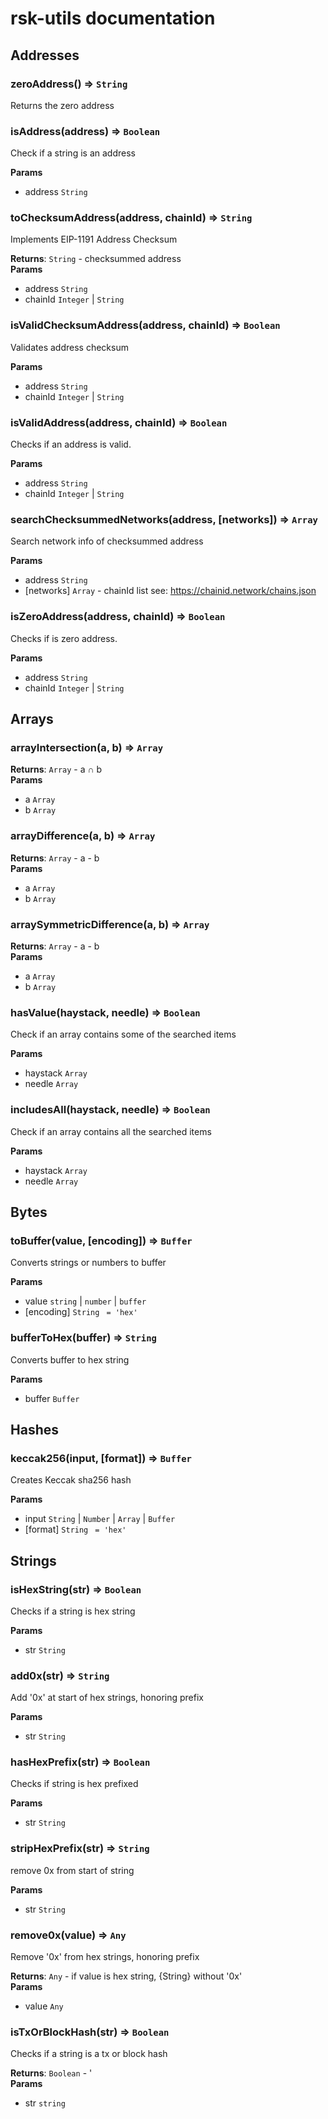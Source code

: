 # rsk-utils documentation

## Addresses
<a name="zeroAddress"></a>

### zeroAddress() ⇒ <code>String</code>
Returns the zero address

<a name="isAddress"></a>

### isAddress(address) ⇒ <code>Boolean</code>
Check if a string is an address

**Params**

- address <code>String</code>

<a name="toChecksumAddress"></a>

### toChecksumAddress(address, chainId) ⇒ <code>String</code>
Implements EIP-1191 Address Checksum

**Returns**: <code>String</code> - checksummed address  
**Params**

- address <code>String</code>
- chainId <code>Integer</code> | <code>String</code>

<a name="isValidChecksumAddress"></a>

### isValidChecksumAddress(address, chainId) ⇒ <code>Boolean</code>
Validates address checksum

**Params**

- address <code>String</code>
- chainId <code>Integer</code> | <code>String</code>

<a name="isValidAddress"></a>

### isValidAddress(address, chainId) ⇒ <code>Boolean</code>
Checks if an address is valid.

**Params**

- address <code>String</code>
- chainId <code>Integer</code> | <code>String</code>

<a name="searchChecksummedNetworks"></a>

### searchChecksummedNetworks(address, [networks]) ⇒ <code>Array</code>
Search network info of checksummed address

**Params**

- address <code>String</code>
- [networks] <code>Array</code> - chainId list
see: https://chainid.network/chains.json

<a name="isZeroAddress"></a>

### isZeroAddress(address, chainId) ⇒ <code>Boolean</code>
Checks if is zero address.

**Params**

- address <code>String</code>
- chainId <code>Integer</code> | <code>String</code>


## Arrays
<a name="arrayIntersection"></a>

### arrayIntersection(a, b) ⇒ <code>Array</code>
**Returns**: <code>Array</code> - a ∩ b  
**Params**

- a <code>Array</code>
- b <code>Array</code>

<a name="arrayDifference"></a>

### arrayDifference(a, b) ⇒ <code>Array</code>
**Returns**: <code>Array</code> - a - b  
**Params**

- a <code>Array</code>
- b <code>Array</code>

<a name="arraySymmetricDifference"></a>

### arraySymmetricDifference(a, b) ⇒ <code>Array</code>
**Returns**: <code>Array</code> - a - b  
**Params**

- a <code>Array</code>
- b <code>Array</code>

<a name="hasValue"></a>

### hasValue(haystack, needle) ⇒ <code>Boolean</code>
Check if an array contains some of the searched items

**Params**

- haystack <code>Array</code>
- needle <code>Array</code>

<a name="includesAll"></a>

### includesAll(haystack, needle) ⇒ <code>Boolean</code>
Check if an array contains all the searched items

**Params**

- haystack <code>Array</code>
- needle <code>Array</code>


## Bytes
<a name="toBuffer"></a>

### toBuffer(value, [encoding]) ⇒ <code>Buffer</code>
Converts strings or numbers to buffer

**Params**

- value <code>string</code> | <code>number</code> | <code>buffer</code>
- [encoding] <code>String</code> <code> = &#x27;hex&#x27;</code>

<a name="bufferToHex"></a>

### bufferToHex(buffer) ⇒ <code>String</code>
Converts buffer to hex string

**Params**

- buffer <code>Buffer</code>


## Hashes
<a name="keccak256"></a>

### keccak256(input, [format]) ⇒ <code>Buffer</code>
Creates Keccak sha256 hash

**Params**

- input <code>String</code> | <code>Number</code> | <code>Array</code> | <code>Buffer</code>
- [format] <code>String</code> <code> = &#x27;hex&#x27;</code>


## Strings
<a name="isHexString"></a>

### isHexString(str) ⇒ <code>Boolean</code>
Checks if a string is hex string

**Params**

- str <code>String</code>

<a name="add0x"></a>

### add0x(str) ⇒ <code>String</code>
Add '0x' at start of hex strings, honoring prefix

**Params**

- str <code>String</code>

<a name="hasHexPrefix"></a>

### hasHexPrefix(str) ⇒ <code>Boolean</code>
Checks if string is hex prefixed

**Params**

- str <code>String</code>

<a name="stripHexPrefix"></a>

### stripHexPrefix(str) ⇒ <code>String</code>
remove 0x from start of string

**Params**

- str <code>String</code>

<a name="remove0x"></a>

### remove0x(value) ⇒ <code>Any</code>
Remove '0x' from hex strings, honoring prefix

**Returns**: <code>Any</code> - if value is hex string, {String} without '0x'  
**Params**

- value <code>Any</code>

<a name="isTxOrBlockHash"></a>

### isTxOrBlockHash(str) ⇒ <code>Boolean</code>
Checks if a string is a tx or block hash

**Returns**: <code>Boolean</code> - '  
**Params**

- str <code>string</code>


